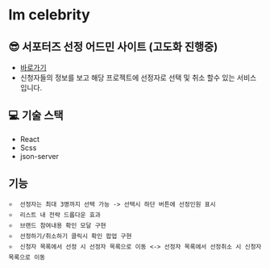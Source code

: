 # Im celebrity

## 😎  서포터즈 선정 어드민 사이트 (고도화 진행중)
- [바로가기](https://dev-cmkim.github.io/im-celebrity)
- 신청자들의 정보를 보고 해당 프로젝트에 선정자로 선택 및 취소 할수 있는 서비스 입니다.

## 💻  기술 스택 
 -  React
 - Scss
 -  json-server


## 기능 
    ⭐️  선정자는 최대 3명까지 선택 가능 -> 선택시 하단 버튼에 선정인원 표시
    ⭐️  리스트 내 전략 드롭다운 효과
    ⭐️  브랜드 참여내용 확인 모달 구현
    ⭐️  선정하기/취소하기 클릭시 확인 팝업 구현
    ⭐️  신청자 목록에서 선정 시 선정자 목록으로 이동 <-> 선정자 목록에서 선정취소 시 신청자 목록으로 이동 
